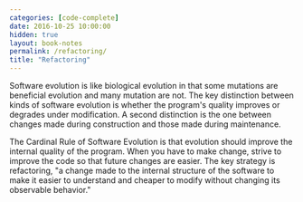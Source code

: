 ```yaml
---
categories: [code-complete]
date: 2016-10-25 10:00:00
hidden: true
layout: book-notes
permalink: /refactoring/
title: "Refactoring"
---
```


Software evolution is like biological evolution in that some mutations are beneficial evolution and many mutation are not. The key distinction between kinds of software evolution is whether the program's quality improves or degrades under modification. A second distinction is the one between changes made during construction and those made during maintenance.

The Cardinal Rule of Software Evolution is that evolution should improve the internal quality of the program. When you have to make change, strive to improve the code so that future changes are easier. The key strategy is refactoring, "a change made to the internal structure of the software to make it easier to understand and cheaper to modify without changing its observable behavior."